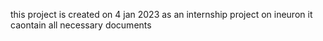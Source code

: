 this project is created on 4 jan 2023 as an internship project on ineuron 
it caontain all necessary documents 
